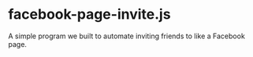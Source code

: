 # facebook-page-invite.js
A simple program we built to automate inviting friends to like a Facebook page.